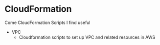 # CloudFormation

Come CloudFormation Scripts I find useful

 - VPC
	- Cloudformation scripts to set up VPC and related resources in AWS
